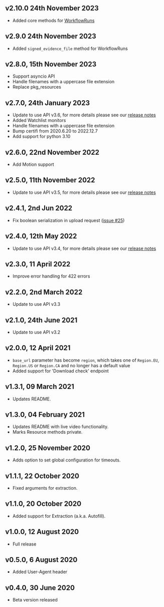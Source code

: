 ## v2.10.0 24th November 2023

- Added core methods for [WorkflowRuns](https://documentation.onfido.com/#workflow-runs)

## v2.9.0 24th November 2023

- Added `signed_evidence_file` method for WorkflowRuns

## v2.8.0, 15th November 2023

- Support asyncio API
- Handle filenames with a uppercase file extension
- Replace pkg_resources

## v2.7.0, 24th January 2023

- Update to use API v3.6, for more details please see our [release notes](https://developers.onfido.com/release-notes#api-v36)
- Added Watchlist monitors
- Handle filenames with a uppercase file extension
- Bump certifi from 2020.6.20 to 2022.12.7
- Add support for python 3.10

## v2.6.0, 22nd November 2022

- Add Motion support

## v2.5.0, 11th November 2022

- Update to use API v3.5, for more details please see our [release notes](https://developers.onfido.com/release-notes#api-v35)

## v2.4.1, 2nd Jun 2022

- Fix boolean serialization in upload request ([issue #25](https://github.com/onfido/onfido-python/issues/25))

## v2.4.0, 12th May 2022

- Update to use API v3.4, for more details please see our [release notes](https://developers.onfido.com/release-notes#api-v34)

## v2.3.0, 11 April 2022

- Improve error handling for 422 errors

## v2.2.0, 2nd March 2022

- Update to use API v3.3

## v2.1.0, 24th June 2021

- Update to use API v3.2

## v2.0.0, 12 April 2021

- `base_url` parameter has become `region`, which takes one of `Region.EU`, `Region.US` or `Region.CA` and no longer has a default value
- Added support for 'Download check' endpoint

## v1.3.1, 09 March 2021

- Updates README.

## v1.3.0, 04 February 2021

- Updates README with live video functionality.
- Marks Resource methods private.

## v1.2.0, 25 November 2020

- Adds option to set global configuration for timeouts.

## v1.1.1, 22 October 2020

- Fixed arguments for extraction.

## v1.1.0, 20 October 2020

- Added support for Extraction (a.k.a. Autofill).

## v1.0.0, 12 August 2020

- Full release

## v0.5.0, 6 August 2020

- Added User-Agent header

## v0.4.0, 30 June 2020

- Beta version released
